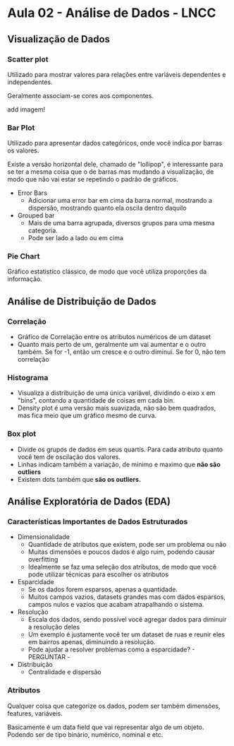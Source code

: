 # Aula 02 - Análise de Dados - LNCC

## Visualização de Dados

### Scatter plot

Utilizado para mostrar valores para relações entre variáveis dependentes e independentes.

Geralmente associam-se cores aos componentes.

add imagem!

### Bar Plot

Utilizado para apresentar dados categóricos, onde você indica por barras os valores.

Existe a versão horizontal dele, chamado de "lollipop", é interessante para se ter a mesma coisa que o de barras mas mudando a visualização, de modo que não vai estar se repetindo o padrão de gráficos.

* Error Bars
    * Adicionar uma error bar em cima da barra normal, mostrando a dispersão, mostrando quanto ela oscila dentro daquilo
* Grouped bar
    * Mais de uma barra agrupada, diversos grupos para uma mesma categoria.
    * Pode ser lado a lado ou em cima

### Pie Chart

Gráfico estatistíco clássico, de modo que você utiliza proporções da informação. 

## Análise de Distribuição de Dados

### Correlação

* Gráfico de Correlação entre os atributos numéricos de um dataset
* Quanto mais perto de um, geralmente um vai aumentar e o outro também. Se for -1, então um cresce e o outro diminui. Se for 0, não tem correlação

### Histograma

* Visualiza a distribuição de uma única variável, dividindo o eixo x em "bins", contando a quantidade de coisas em cada bin.
* Density plot é uma versão mais suavizada, não são bem quadrados, mas fica meio que um gráfico mesmo de curva.

### Box plot

* Divide os grupos de dados em seus quartis. Para cada atributo quanto você tem de oscilação dos valores. 
* Linhas indicam também a variação, de minimo e maximo que **não são outliers**
* Existem dots também que **são os outliers.**

## Análise Exploratória de Dados (EDA)

### Características Importantes de Dados Estruturados

* Dimensionalidade
    * Quantidade de atributos que existem, pode ser um problema ou não
    * Muitas dimensões e poucos dados é algo ruim, podendo causar overfitting
    * Idealmente se faz uma seleção dos atributos, de modo que você pode utilizar técnicas para escolher os atributos
* Esparcidade
    * Se os dados forem esparsos, apenas a quantidade.
    * Muitos campos vazios, datasets grandes mas com dados esparsos, campos nulos e vazios que acabam atrapalhando o sistema.
* Resolução
    * Escala dos dados, sendo possível você agregar dados para diminuir a resolução deles
    * Um exemplo é justamente você ter um dataset de ruas e reunir eles em bairros apenas, diminuindo a resolução.
    * Pode ajudar a resolver problemas como a esparcidade? - PERGUNTAR -
* Distribuição
    * Centralidade e dispersão

### Atributos

Qualquer coisa que categorize os dados, podem ser também dimensões, features, variáveis.

Basicamente é um data field que vai representar algo de um objeto. Podendo ser de tipo binário, numérico, nominal e etc.


